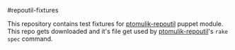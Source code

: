 #repoutil-fixtures

This repository contains test fixtures for
[ptomulik-repoutil](https://github.com/ptomulik/puppet-repoutil) puppet module.
This repo gets downloaded and it's file get used by
[ptomulik-repoutil](https://github.com/ptomulik/puppet-repoutil)'s `rake spec`
command.
